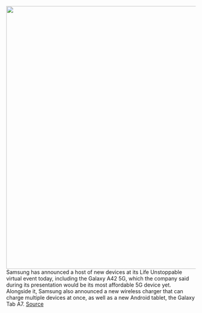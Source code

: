 <img src='https://cdn.vox-cdn.com/thumbor/m8GPvu4w-f8qXcrOeJ6Bd0LLJOE=/0x0:1092x728/1200x800/filters:focal(459x277:633x451)/cdn.vox-cdn.com/uploads/chorus_image/image/67340635/samsung_wireless_charger_trio.0.jpg' width='700px' /><br/>
Samsung has announced a host of new devices at its Life Unstoppable virtual event today, including the Galaxy A42 5G, which the company said during its presentation would be its most affordable 5G device yet. Alongside it, Samsung also announced a new wireless charger that can charge multiple devices at once, as well as a new Android tablet, the Galaxy Tab A7.
<a href='https://www.theverge.com/2020/9/2/21418056/samsung-life-unstoppable-galaxy-a42-5g-smartphone-tab-a7-tablet-trio-wireless-charger'> Source <a/>